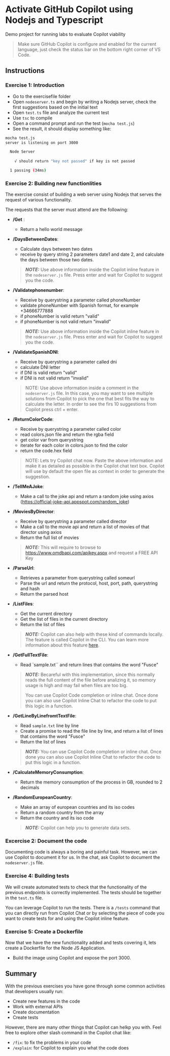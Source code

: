 # Activate GitHub Copilot using Nodejs and Typescript

Demo project for running labs to evaluate Copilot viability

> Make sure GitHub Copilot is configure and enabled for the current language, just check the status bar on the bottom right corner of VS Code.

## Instructions

### Exercise 1: Introduction

- Go to the exercisefile folder
- Open `nodeserver.ts` and begin by writing a Nodejs server, check the first suggestions based on the initial text
- Open `test.ts` file and analyze the current test
- Use `tsc` to compile 
- Open a command prompt and run the test (`mocha test.js`)
- See the result, it should display something like:

``` bash
mocha test.js
server is listening on port 3000

  Node Server
    
    √ should return "key not passed" if key is not passed

  1 passing (34ms)

```

### Exercise 2: Building new functionlities

The exercise consist of building a web server using Nodejs that serves the request of various functionality.

The requests that the server must attend are the following:

- **/Get** : 

  * Return a hello world message


- **/DaysBetweenDates**: 

  * Calculate days between two dates
  * receive by query string 2 parameters date1 and date 2, and calculate the days between those two dates.

  > **_NOTE:_** Use above information inside the Copilot inline feature in the `nodeserver.js` file. Press enter and wait for Copilot to suggest you the code.


- **/Validatephonenumber**: 

  * Receive by querystring a parameter called phoneNumber 
  * validate phoneNumber with Spanish format, for example +34666777888
  * if phoneNumber is valid return "valid"
  * if phoneNumber is not valid return "invalid"

  > **_NOTE:_** Use above information inside the Copilot inline feature in the `nodeserver.js` file. Press enter and wait for Copilot to suggest you the code.


- **/ValidateSpanishDNI**:

  * Receive by querystring a parameter called dni
  * calculate DNI letter
  * if DNI is valid return "valid"
  * if DNI is not valid return "invalid"

  > NOTE: Use above information inside a comment in the `nodeserver.js` file. In this case, you may want to see multiple solutions from Copilot to pick the one that best fits the way to calculate the letter. In order to see the firs 10 suggestions from Copilot press ctrl + enter.


- **/ReturnColorCode**:

  * Receive by querystring a parameter called color
  * read colors.json file and return the rgba field
  * get color var from querystring
  * iterate for each color in colors.json to find the color
  * return the code.hex field

  > NOTE: Lets try Copilot chat now. Paste the above information and make it as detailed as possible in the Copilot chat text box. Copilot will use by default the open file as context in order to generate the suggestion.

- **/TellMeAJoke**:

  * Make a call to the joke api and return a random joke using axios (https://official-joke-api.appspot.com/random_joke)
        

- **/MoviesByDirector**:

  * Receive by querystring a parameter called director
  * Make a call to the movie api  and return a list of movies of that director using axios
  * Return the full list of movies

  > **_NOTE:_** This will require to browse to https://www.omdbapi.com/apikey.aspx and request a FREE API Key


- **/ParseUrl**:

  * Retrieves a parameter from querystring called someurl
  * Parse the url and return the protocol, host, port, path, querystring and hash
  * Return the parsed host

- **/ListFiles**:

  * Get the current directory
  * Get the list of files in the current directory
  * Return the list of files

  > **_NOTE:_** Copilot can also help with these kind of commands locally. The feature is called Copilot in the CLI. You can learn more information about this feature [here](https://docs.github.com/en/copilot/github-copilot-in-the-cli/about-github-copilot-in-the-cli).


- **/GetFullTextFile**:

  * Read `sample.txt`` and return lines that contains the word "Fusce"

  > **_NOTE:_** Becareful with this implementation, since this normally reads the full content of the file before analizing it, so memory usage is high and may fail when files are too big.
  >
  > You can use Copilot Code completion or inline chat. Once done you can also use Copilot Inline Chat to refactor the code to put this logic in a function.

- **/GetLineByLinefromtTextFile**:

  * Read `sample.txt` line by line
  * Create a promise to read the file line by line, and return a list of lines that contains the word "Fusce"
  * Return the list of lines

  > **_NOTE:_** You can use Copilot Code completion or inline chat. Once done you can also use Copilot Inline Chat to refactor the code to put this logic in a function.

- **/CalculateMemoryConsumption**:

  * Return the memory consumption of the process in GB, rounded to 2 decimals


- **/RandomEuropeanCountry**:

  * Make an array of european countries and its iso codes
  * Return a random country from the array
  * Return the country and its iso code

  > **_NOTE:_** Copilot can help you to generate data sets.

### Excercise 2: Document the code

Documenting code is always a boring and painful task. However, we can use Copilot to document it for us. In the chat, ask Copilot to document the `nodeserver.js` file. 

### Exercise 4: Building tests

We will create automated tests to check that the functionality of the previous endpoints is correctly implemented. The tests should be together in the `test.ts` file.

You can leverage Copilot to run the tests. There is a `/tests` command that you can directly run from Copilot Chat or by selecting the piece of code you want to create tests for and using the Copilot inline feature. 

### Exercise 5: Create a Dockerfile

Now that we have the new functionality added and tests covering it, lets create a Dockerfile for the Node JS Application.

- Build the image using Copilot and expose the port 3000.

## Summary

With the previous exercises you have gone through some common activities that developers usually run:
- Create new features in the code
- Work with external APIs
- Create documentation
- Create tests

However, there are many other things that Copilot can helkp you with. Feel free to explore other slash command in the Copilot chat like:
- `/fix`: to fix the problems in your code
- `/explain`: for Copilot to explain you what the code does
